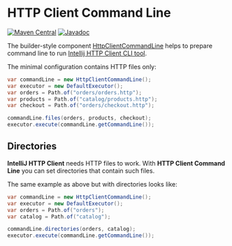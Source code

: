 # HTTP Client Command Line

[![Maven Central](https://img.shields.io/maven-central/v/io.gitlab.vitalijr2.ijhttp-tools/ijhttp-command-line)](https://search.maven.org/artifact/io.gitlab.vitalijr2.ijhttp-tools/ijhttp-command-line)
[![Javadoc](https://javadoc.io/badge2/io.gitlab.vitalijr2.ijhttp-tools/ijhttp-command-line/javadoc.svg)](https://javadoc.io/doc/io.gitlab.vitalijr2.ijhttp-tools/ijhttp-command-line)

The builder-style component [HttpClientCommandLine][component] helps to prepare command line
to run [Intellij HTTP Client CLI tool][cli-tool].

The minimal configuration contains HTTP files only:
```java
var commandLine = new HttpClientCommandLine();
var executor = new DefaultExecutor();
var orders = Path.of("orders/orders.http");
var products = Path.of("catalog/products.http");
var checkout = Path.of("orders/checkout.http");

commandLine.files(orders, products, checkout);
executor.execute(commandLine.getCommandLine());
```

## Directories

**IntelliJ HTTP Client** needs HTTP files to work.
With **HTTP Client Command Line** you can set directories that contain such files.

The same example as above but with directories looks like:
```java
var commandLine = new HttpClientCommandLine();
var executor = new DefaultExecutor();
var orders = Path.of("orders");
var catalog = Path.of("catalog");

commandLine.directories(orders, catalog);
executor.execute(commandLine.getCommandLine());
```

[component]: src/main/java/io/gitlab/vitalij_r2/ijhttp_tools/command_line/HttpClientCommandLine.java

[cli-tool]: https://www.jetbrains.com/help/idea/http-client-cli.html